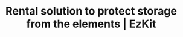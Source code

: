 ---
title: "Rental solution to protect storage from the elements | EzKit"
description: >-
  Temporary fabric buildings that equipment rental centers can rent out to their customers. Discover this product.
image: /images/ezkit-megadome-rental-banner.jpg
menuid: home
draft: false
notloaded: 
  need: false
  image: 
section1:
  subtitle: Rent it to your customers
  title1: A SMART RENTAL SOLUTION TO PROTECT STORAGE FROM THE ELEMENTS
  image: /images/construction-ezkit.jpg
section2:
  title: WHY THE EZKIT<sup>TM</sup> IS PERFECT FOR YOUR CUSTOMERS 
  description: >-
    EzKit<sup>TM</sup> is a temporary fabric building that equipment rental centers can rent out to their customers to answer their short-term storage needs.
  icons1:
    - title: Modular design
      description: >-
        You can purchase the structures and options separately, mixing and matching them to rent customized products to your customers. 
      icon: icomoon-design-flexible
      link:
        text: Learn more
        anchor: design
    - title: Adapted to multiple sectors
      description: >-
        EzKit<sup>TM</sup> meets the various needs of the construction, industrial, and agricultural sectors.
      icon: fas fa-check-square
      link:
        text: Learn more
        anchor: common-uses
  icons2:
    - title: Easy to rent
      description: >-
        Designed to solve the challenges faced by equipment rental centers and to meet the needs of their customers. 
      icon: fas fa-key
      link:
        text: Learn more
        anchor: features
    - title: Expert Support
      description: >-
        Our experts are there to provide guidance and assistance every step of the way.
      icon: icomoon-soutien-continu
      link:
        text: Learn more
        anchor: support
section3:
  title: Modular design
  description: >-
    **Rent the perfect customized building to your customers**.<br>EzKit<sup>TM</sup> is engineered to meet the unique needs of your customers, while ensuring you always have products in stock to rent out.
  box1:
    title: Need more information?
    description: >-
      Our experts will be happy to answer any questions you may have and to discuss your project.
    link:
      text: Get in touch
      anchor: contact-us-form
  box2:
    title: Choose your structure
    description: >-
      The width is set at 30’ and you can choose from three length options: 35’, 45’ or 65’. The standard model comes with two open ends and is covered by a membrane to let natural light in, providing a bright space for your clients. 
    image: /images/ezkit-modular-design.jpg
section4:
  image: /images/ezkit-add-options.jpg
  title: Add options
  description: >-
    Choose from different options to create the right temporary structure. Each option is sold separately and can be added to any structure.
  tabs:
    - title: Branded
      description: Personalize your temporary building by adding your company logo on the fabric.
    - title: One closed end
      description: Provides additional weather protection without completely closing the ends.
    - title: Two closed ends with a door
      description: The two closed ends allow for maximum protection against the weather, while the fabric door allows for quick and easy access. 
    - title: Natural ventilation
      description: The ventilation system offers optimal air circulation inside the building.
section5:
  title: Common uses by sector 
  description: >-
    The EzKit<sup>TM</sup> is a temporary building designed to meet your clients’ storage needs across all business sectors. 
  icons:
    - title: Agricultural
      description: >-
        **Protect bulk goods or agricultural equipment** <br>
        Common uses: hay shelter, small machinery storage and more.
      icon: ion-ios-nutrition
    - title: Industrial
      description: >-
        **Use on mining or forestry sites to store machinery** <br>
        Common uses: equipment and bulk storage, recycling, composting and more.
      icon: fas fa-industry
    - title: Construction
      description: >-
        **Perfectly adapted for construction sites** <br>
        Common uses: workshop, building materials and machinery storage and much more.
      icon: fas fa-hammer
section6:
  image: /images/ezkit-easy-to-rent.jpg
  title: Easy to rent
  description: >-
    EzKit<sup>TM</sup> is a temporary building designed to solve the challenges faced by equipment rental centers and to meet their clients’ needs.
  points:
    - text: Quick and easy to install and dismantle, requiring minimal equipment and labour
    - text: Durable enough to rent out many times without damage
    - text: Order and receive replacement parts quickly
    - text: Comes in a kit to help with handling and inventory management 
section7:
  title: Product specifications
  points:
    - text: Can be built on most sites or surfaces
    - text: Steel structure
    - text: Covering that allows light penetration
    - text: Three lengths available (35’, 45’ and 65’)
    - text: Width is set at 30’
  ctatitle: Get the EzKit<sup>TM</sup> guide and keep all the information you need at your fingertips
  image: /images/ezkit-product-specs.jpg
section8:
  title: Learn more about this new product, which you can rent out easily to your clients.
  link:
    text: Contact Us
section9: 
  title: Expert support
  icons:
    - title: Personalized support
      description: >-
        Our specialists are with you every step of the way, offering expert advice to ensure projects are delivered on time and on budget, with products and services that reflect the highest standards of quality.
      icon: icomoon-soutien-continu
    - title: After-sales service
      description: >-
        Should you have any questions or encounter any issues, our team of experts will be there to support you and find a solution. 
      icon: icomoon-service-apres-vente
    - title: Parts and accessories
      description: >-
        Contact our head office anytime to order top-quality parts and accessories. You can count on fast delivery to ensure you always have the components you need in stock to rent out your products. 
      icon: icomoon-pieces-accessoires
section10:
  title: Meet us at the ARA Rental Show
  description: >-
    Our team will be at the ARA Rental Show in Anaheim from February 18 to 20, 2019. Fill in the form to book an appointment with one of our experts.
section11:
  title: Contact Us
  description: >-
    Got questions? Looking to book an appointment? Reach out to our team of experts and we’ll get back to you as soon as possible.
---